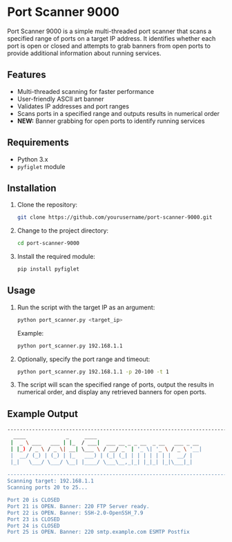 # Port Scanner 9000

Port Scanner 9000 is a simple multi-threaded port scanner that scans a specified range of ports on a target IP address. It identifies whether each port is open or closed and attempts to grab banners from open ports to provide additional information about running services.

## Features

- Multi-threaded scanning for faster performance
- User-friendly ASCII art banner
- Validates IP addresses and port ranges
- Scans ports in a specified range and outputs results in numerical order
- **NEW:** Banner grabbing for open ports to identify running services

## Requirements

- Python 3.x
- `pyfiglet` module

## Installation

1. Clone the repository:

    ```sh
    git clone https://github.com/yourusername/port-scanner-9000.git
    ```

2. Change to the project directory:

    ```sh
    cd port-scanner-9000
    ```

3. Install the required module:

    ```sh
    pip install pyfiglet
    ```

## Usage

1. Run the script with the target IP as an argument:

    ```sh
    python port_scanner.py <target_ip>
    ```

    Example:

    ```sh
    python port_scanner.py 192.168.1.1
    ```

2. Optionally, specify the port range and timeout:

    ```sh
    python port_scanner.py 192.168.1.1 -p 20-100 -t 1
    ```

3. The script will scan the specified range of ports, output the results in numerical order, and display any retrieved banners for open ports.

## Example Output

```sh
----------------------------------------------------------------------------------------------------
  ____             _     ____                                
 |  _ \ ___   ___ | |_  / ___|  ___ __ _ _ __  _ __   ___ _ __ 
 | |_) / _ \ / _ \| __| \___ \ / __/ _` | '_ \| '_ \ / _ \ '__|
 |  __/ (_) | (_) | |_   ___) | (_| (_| | | | | | | |  __/ |   
 |_|   \___/ \___/ \__| |____/ \___\__,_|_| |_|_| |_|\___|_|   
                                                                                        
----------------------------------------------------------------------------------------------------
Scanning target: 192.168.1.1
Scanning ports 20 to 25...

Port 20 is CLOSED
Port 21 is OPEN. Banner: 220 FTP Server ready.
Port 22 is OPEN. Banner: SSH-2.0-OpenSSH_7.9
Port 23 is CLOSED
Port 24 is CLOSED
Port 25 is OPEN. Banner: 220 smtp.example.com ESMTP Postfix

